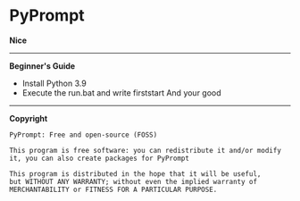 # PyPrompt
__Nice__

---

**Beginner's Guide**

* Install Python 3.9
* Execute the run.bat and write firststart
And your good

---

**Copyright**

```
PyPrompt: Free and open-source (FOSS)

This program is free software: you can redistribute it and/or modify
it, you can also create packages for PyPrompt

This program is distributed in the hope that it will be useful,
but WITHOUT ANY WARRANTY; without even the implied warranty of
MERCHANTABILITY or FITNESS FOR A PARTICULAR PURPOSE.
```
